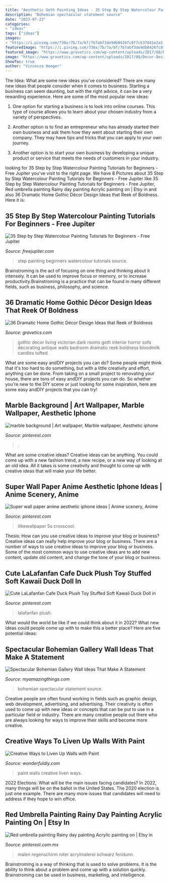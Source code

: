 ```yaml
---
title: "Aesthetic Goth Painting Ideas - 35 Step By Step Watercolour Painting Tutorials For Beginners"
description: "Bohemian spectacular statement source"
date: "2023-07-23"
categories:
- "ideas"
tags: ["ideas"]
images:
- "https://i.pinimg.com/736x/7b/7a/bf/7b7abf3de9db8426fc8f7cb37041e2a1.jpg"
featuredImage: "https://i.pinimg.com/736x/7b/7a/bf/7b7abf3de9db8426fc8f7cb37041e2a1.jpg"
featured_image: "https://www.gravetics.com/wp-content/uploads/2017/08/Decor-Design-Ideas.jpg"
image: "https://www.gravetics.com/wp-content/uploads/2017/08/Decor-Design-Ideas.jpg"
ShowToc: true
author: "Vincenza Hoeger"
---
```



The Idea: What are some new ideas you've considered?
There are many new ideas that people consider when it comes to business. Starting a business can seem daunting, but with the right advice, it can be a very rewarding experience. Here are some of the most popular new ideas:
1. One option for starting a business is to look into online courses. This type of course allows you to learn about your chosen industry from a variety of perspectives.

2. Another option is to find an entrepreneur who has already started their own business and ask them how they went about starting their own company. They may have tips and tricks that you can apply to your own journey.

3. Another option is to start your own business by developing a unique product or service that meets the needs of customers in your industry.

	

		
looking for 35 Step by Step Watercolour Painting Tutorials for Beginners - Free Jupiter you've visit to the right page. We have 8 Pictures about 35 Step by Step Watercolour Painting Tutorials for Beginners - Free Jupiter like 35 Step by Step Watercolour Painting Tutorials for Beginners - Free Jupiter, Red umbrella painting Rainy day painting Acrylic painting on | Etsy in and also 36 Dramatic Home Gothic Décor Design Ideas that Reek of Boldness. Here it is:
		
    
## 35 Step By Step Watercolour Painting Tutorials For Beginners - Free Jupiter

<img loading=lazy src="http://www.freejupiter.com/wp-content/uploads/2018/08/Step-by-Step-Watercolour-Painting-Tutorials-for-Beginners-12.jpg" onerror="this.onerror=null;this.src='https://tse3.mm.bing.net/th?id=OIP.zucNWCNRnVSpNk7Vdbyh9AHaOR&amp;pid=15.1';" alt="35 Step by Step Watercolour Painting Tutorials for Beginners - Free Jupiter">

_Source: freejupiter.com_

>step painting beginners watercolour tutorials source. 

	

Brainstroming is the act of focusing on one thing and thinking about it intensely. It can be used to improve focus or memory, or to increase productivity.Brainstroming is a practice that can be found in many different fields, such as business, philosophy, and science.

    
## 36 Dramatic Home Gothic Décor Design Ideas That Reek Of Boldness

<img loading=lazy src="https://www.gravetics.com/wp-content/uploads/2017/08/Decor-Design-Ideas.jpg" onerror="this.onerror=null;this.src='https://tse2.mm.bing.net/th?id=OIP.JgwUU5PjNI43-S72p19nCQHaLH&amp;pid=15.1';" alt="36 Dramatic Home Gothic Décor Design Ideas that Reek of Boldness">

_Source: gravetics.com_

>gothic decor living victorian dark rooms goth interior horror sofa decorating antique walls bedroom dramatic reek boldness bloodmilk candles tufted. 

	

What are some easy andDIY projects you can do?
Some people might think that it's too hard to do something, but with a little creativity and effort, anything can be done. From taking on a small project to renovating your house, there are tons of easy andDIY projects you can do. So whether you're new to the DIY scene or just looking for some inspiration, here are some easy andDIY projects that you can try!

    
## Marble Background | Art Wallpaper, Marble Wallpaper, Aesthetic Iphone

<img loading=lazy src="https://i.pinimg.com/564x/a2/fd/ee/a2fdee892bcfaba021cf45845f5d6313.jpg" onerror="this.onerror=null;this.src='https://tse2.mm.bing.net/th?id=OIP.bKGwo6QZEa3Ox08k0XQkeQHaNL&amp;pid=15.1';" alt="marble background | Art wallpaper, Marble wallpaper, Aesthetic iphone">

_Source: pinterest.com_

>. 

	

What are some creative ideas?
Creative ideas can be anything. You could come up with a new fashion trend, a new recipe, or a new way of looking at an old idea. All it takes is some creativity and thought to come up with creative ideas that will make your life better.

    
## Super Wall Paper Anime Aesthetic Iphone Ideas | Anime Scenery, Anime

<img loading=lazy src="https://i.pinimg.com/736x/7b/7a/bf/7b7abf3de9db8426fc8f7cb37041e2a1.jpg" onerror="this.onerror=null;this.src='https://tse1.mm.bing.net/th?id=OIP.zm6tcR_PtAuQ1b4kiIoprAAAAA&amp;pid=15.1';" alt="Super wall paper anime aesthetic iphone ideas | Anime scenery, Anime">

_Source: pinterest.com_

>ilikewallpaper 5s crosscool. 

	

Thesis: How can you use creative ideas to improve your blog or business?
Creative ideas can really help improve your blog or business. There are a number of ways to use creative ideas to improve your blog or business. Some of the most common ways to use creative ideas are to add new content, update old content, and change the tone of your blog or business.

    
## Cute LaLafanfan Cafe Duck Plush Toy Stuffed Soft Kawaii Duck Doll In

<img loading=lazy src="https://i.pinimg.com/736x/b1/0e/d3/b10ed39587412981cbfeb7036869ebe9.jpg" onerror="this.onerror=null;this.src='https://tse2.mm.bing.net/th?id=OIP.c8XssNROas5YOgthRLfEiAHaHa&amp;pid=15.1';" alt="Cute LaLafanfan Cafe Duck Plush Toy Stuffed Soft Kawaii Duck Doll in">

_Source: pinterest.com_

>lalafanfan plush. 

	

What would the world be like if we could think about it in 2022? What new ideas could people come up with to make this a better place? Here are five potential ideas:

    
## Spectacular Bohemian Gallery Wall Ideas That Make A Statement

<img loading=lazy src="http://myamazingthings.com/wp-content/uploads/2018/02/bohemian-gallery-wall-3.jpg" onerror="this.onerror=null;this.src='https://tse4.mm.bing.net/th?id=OIP.AHM-y3hp0fCCRWLb-fiLiAHaJ4&amp;pid=15.1';" alt="Spectacular Bohemian Gallery Wall Ideas That Make A Statement">

_Source: myamazingthings.com_

>bohemian spectacular statement source. 

	

Creative people are often found working in fields such as graphic design, web development, advertising, and advertising. Their creativity is often used to come up with new ideas or concepts that can be put to use in a particular field or industry. There are many creative people out there who are always looking for ways to improve their skills and become more creative.

    
## Creative Ways To Liven Up Walls With Paint

<img loading=lazy src="https://cdn.wonderfuldiy.com/wp-content/uploads/2016/01/Swirls-with-paint.jpg" onerror="this.onerror=null;this.src='https://tse4.mm.bing.net/th?id=OIP.7sxQrGUu_T27v1OKVgyeMwHaK8&amp;pid=15.1';" alt="Creative Ways to Liven Up Walls with Paint">

_Source: wonderfuldiy.com_

>paint walls creative liven ways. 

	

2022 Elections: What will be the main issues facing candidates?
In 2022, many things will be on the ballot in the United States. The 2020 election is just one example. There are many more issues that candidates will need to address if they hope to win office.

    
## Red Umbrella Painting Rainy Day Painting Acrylic Painting On | Etsy In

<img loading=lazy src="https://i.pinimg.com/736x/d6/9d/ff/d69dff1b4ea1360001d3276af9de46e0.jpg" onerror="this.onerror=null;this.src='https://tse4.mm.bing.net/th?id=OIP.lrR6MsxsM2jxI2RmyGCPsQHaLH&amp;pid=15.1';" alt="Red umbrella painting Rainy day painting Acrylic painting on | Etsy in">

_Source: pinterest.com.mx_

>malen regenschirm roter acrylmalerei schwarz feridunn. 

	

Brainstroming is a way of thinking that is used to solve problems. It is the ability to think about a problem and come up with a solution quickly. Brainstroming can be used in business, marketing, and intelligence.

